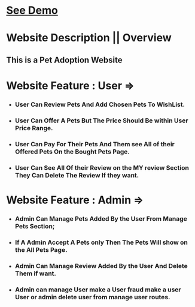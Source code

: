 # [See Demo](https://mern-stack-project-f5505.web.app/ "The best search engine for privacy")
# Website Description || Overview
## This is a Pet Adoption Website

# Website Feature : User =>

- ### User Can Review Pets And Add Chosen Pets To WishList.
- ### User Can Offer A Pets But The Price Should Be within User Price Range.
- ### User Can Pay For Their Pets And Them see All of their Offered Pets On the Bought Pets Page.
- ### User Can See All Of their Review on the MY review Section They Can Delete The Review If they want.


# Website Feature : Admin =>

- ###  Admin Can Manage Pets Added By the User From Manage Pets Section;
- ###  If A Admin Accept A Pets only Then The Pets Will show on the All Pets Page.
- ###  Admin Can Manage Review Added By the User And Delete Them if want.
- ###  Admin can manage User make a User fraud make a user User or admin delete user from manage user routes.